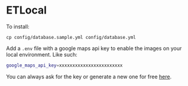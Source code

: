 # ETLocal

To install:

`cp config/database.sample.yml config/database.yml`

Add a `.env` file with a google maps api key to enable the images on your
local environment. Like such:

```bash
google_maps_api_key=xxxxxxxxxxxxxxxxxxxxxxxx
```

You can always ask for the key or generate a new one for free [here](https://developers.google.com/maps/documentation/static-maps/get-api-key#get-an-api-key).
